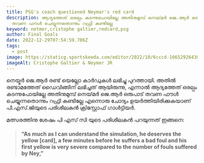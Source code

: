 ```yaml
---
title: PSG's coach questioned Neymar's red card
description: ആദ്യത്തേത് ഒരല്പം കടന്നുപോയില്ലേ അതിനുമുമ്പ് നെയ്‌മർ ജെ.ആർ ഒരുപാട്
  തവണ ഫൗൾ ചെയ്യുന്നതൊന്നും റഫ്രി കണ്ടില്ലേ
keyword: netmer,cristophe galtier,redcard,psg
author: Final Goals
date: 2022-12-29T07:54:59.706Z
tags:
  - post
image: https://staticg.sportskeeda.com/editor/2022/10/6cccd-16652926430473-1920.jpg
imageAlt: Cristophe Galtier & Neymer JR
---
```

നെയ്മർ ജെ.ആർ രണ്ട് യെല്ലോ കാർഡുകൾ ലഭിച്ചു പുറത്തായി. അതിൽ രണ്ടാമത്തേത് ഡൈവിങ്ങിന് ലഭിച്ചത് ആയിരുന്നു, എന്നാൽ ആദ്യത്തേത് ഒരല്പം കടന്നുപോയില്ലേ അതിനുമുമ്പ് നെയ്‌മർ ജെ.ആർ ഒരുപാട് തവണ ഫൗൾ ചെയ്യുന്നതൊന്നും റഫ്രി കണ്ടില്ലേ എന്നൊരു ചോദ്യം ഉയർത്തിയിരിക്കുകയാണ് പി.എസ്.ജിയുടെ പരിശീലകൻ ക്രിസ്റ്റോഫ് ഗാൾട്ടിയർ.

മത്സരത്തിനു ശേഷം പി എസ് സി യുടെ പരിശീലകൻ പറയുന്നത് ഇങ്ങനെ:

> #### **“As much as I can understand the simulation, he deserves the yellow \[card], a few minutes before he suffers a bad foul and his first yellow is very severe compared to the number of fouls suffered by Ney,”**